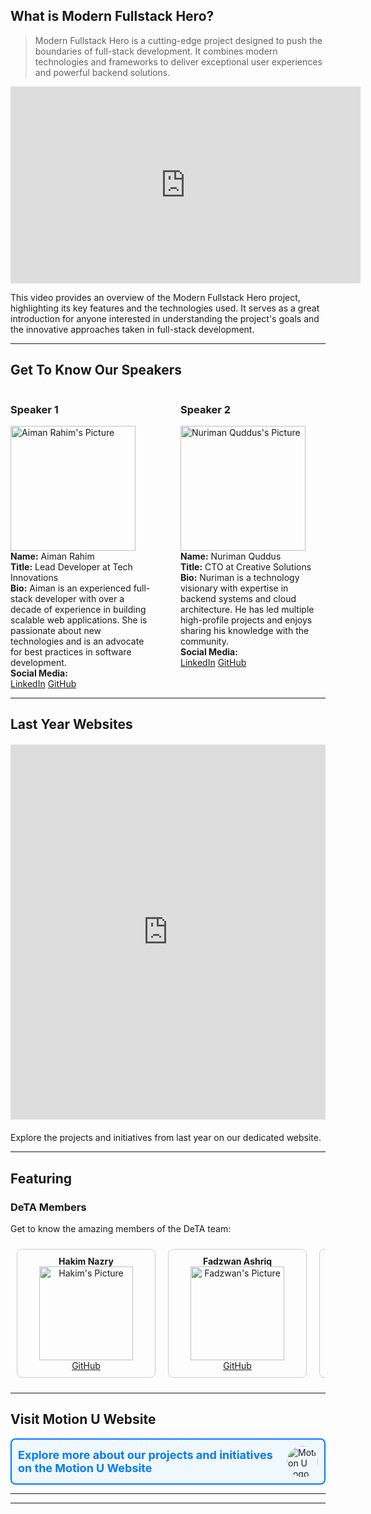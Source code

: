 

## What is Modern Fullstack Hero?

> Modern Fullstack Hero is a cutting-edge project designed to push the boundaries of full-stack development. It combines modern technologies and frameworks to deliver exceptional user experiences and powerful backend solutions.


<iframe width="560" height="315" src="https://www.youtube.com/embed/8KaJRw-rfn8" frameborder="0" allowfullscreen></iframe>

<p> This video provides an overview of the Modern Fullstack Hero project, highlighting its key features and the technologies used. It serves as a great introduction for anyone interested in understanding the project's goals and the innovative approaches taken in full-stack development. </p>

---

## Get To Know Our Speakers

<div style="display: flex; justify-content: space-between;">

  <div style="flex: 1; margin-right: 20px;">
    <h3>Speaker 1</h3>
    <img src="https://media.licdn.com/dms/image/v2/D5603AQF3TGEllGtLXQ/profile-displayphoto-shrink_800_800/profile-displayphoto-shrink_800_800/0/1725545171953?e=1733356800&v=beta&t=8UlkXUSwyX7-3-O-gaNiUksyectk53Bkgt40o89shC0" alt="Aiman Rahim's Picture" width="200" />  
    <strong>Name:</strong> Aiman Rahim<br>
    <strong>Title:</strong> Lead Developer at Tech Innovations<br>
    <strong>Bio:</strong> Aiman is an experienced full-stack developer with over a decade of experience in building scalable web applications. She is passionate about new technologies and is an advocate for best practices in software development.<br>
    <strong>Social Media:</strong><br>
     <a href="https://www.linkedin.com/in/aiman-rahim-grad-eng-4267091a3/">LinkedIn</a>  
     <a href="https://github.com/plashspeed-aiman">GitHub</a>  
  </div>

  <div style="flex: 1; margin-left: 20px;">
    <h3>Speaker 2</h3>
    <img src="https://media.licdn.com/dms/image/v2/D5603AQH-8rD1L-nJXg/profile-displayphoto-shrink_800_800/profile-displayphoto-shrink_800_800/0/1719680583895?e=1733356800&v=beta&t=XSuWgjVX5iWnr1MQlBcGM2mLNnu0WV2MW_f0CuMcZY0" alt="Nuriman Quddus's Picture" width="200" />  
    <strong>Name:</strong> Nuriman Quddus<br>
    <strong>Title:</strong> CTO at Creative Solutions<br>
    <strong>Bio:</strong> Nuriman is a technology visionary with expertise in backend systems and cloud architecture. He has led multiple high-profile projects and enjoys sharing his knowledge with the community.<br>
    <strong>Social Media:</strong><br>
   <a href="https://www.linkedin.com/in/nuriman-quddus/">LinkedIn</a>  
    <a href="https://github.com/nurimanquddus">GitHub</a>  
  </div>

</div>


---

## Last Year Websites

<div style="display: flex; justify-content: center; margin: 20px 0;">
  <iframe src="https://ame-portfolio.vercel.app" width="800" height="600" frameborder="0" allowfullscreen></iframe>
</div>
<p>Explore the projects and initiatives from last year on our dedicated website.</p>

---


## Featuring

### DeTA Members

Get to know the amazing members of the DeTA team:

<div style="display: flex; overflow-x: auto; padding: 10px;">

  <div style="flex: 0 0 auto; width: 200px; margin-right: 20px; border: 1px solid #ccc; border-radius: 8px; padding: 10px; text-align: center;">
    <strong>Hakim Nazry</strong><br>
    <img src="https://media.licdn.com/dms/image/v2/C5603AQGFQo-iw7WstQ/profile-displayphoto-shrink_200_200/profile-displayphoto-shrink_200_200/0/1659781254837?e=1733356800&v=beta&t=cd8IByr0dDdZKPmNQuLjA1laf8UuCf-hZ4IYhwhtxM0" alt="Hakim's Picture" width="150" /><br>
    <a href="https://github.com/hakim24">GitHub</a>
  </div>

  <div style="flex: 0 0 auto; width: 200px; margin-right: 20px; border: 1px solid #ccc; border-radius: 8px; padding: 10px; text-align: center;">
    <strong>Fadzwan Ashriq</strong><br>
    <img src="https://media.licdn.com/dms/image/v2/D5603AQFjnEYBYqhxNg/profile-displayphoto-shrink_200_200/profile-displayphoto-shrink_200_200/0/1701235183731?e=1733356800&v=beta&t=sEvxMAhkXsjoa2evRzFKFPj3GHStC9ZmUwd_mOL8wFg" alt="Fadzwan's Picture" width="150" /><br>
    <a href="https://github.com/6661647a77616e">GitHub</a>
  </div>

  <div style="flex: 0 0 auto; width: 200px; margin-right: 20px; border: 1px solid #ccc; border-radius: 8px; padding: 10px; text-align: center;">
    <strong>Elyas Asmad</strong><br>
    <img src="https://media.licdn.com/dms/image/v2/D5603AQHRf4mrkYNVmg/profile-displayphoto-shrink_800_800/profile-displayphoto-shrink_800_800/0/1709062705564?e=1733356800&v=beta&t=j9yNQhbPrt4CxXVUVRI8IZGJFkRpj1erci7dSfEuNCQ" alt="Elyas Asmad's Picture" width="150" /><br>
    <a href="https://github.com/elyasasmad">GitHub</a>
  </div>

  <div style="flex: 0 0 auto; width: 200px; margin-right: 20px; border: 1px solid #ccc; border-radius: 8px; padding: 10px; text-align: center;">
    <strong>Haikal Akif</strong><br>
    <img src="https://media.licdn.com/dms/image/v2/C5603AQHRr_3MzzwpPg/profile-displayphoto-shrink_200_200/profile-displayphoto-shrink_200_200/0/1653537110590?e=1733356800&v=beta&t=7P5qp5AbEYz0TYbXCwDrMEJADae1HtYga-qSPdmyLLk" alt="Haikal Akif's Picture" width="150" /><br>
    <a href="https://github.com/haikalakif">GitHub</a>
  </div>

  <div style="flex: 0 0 auto; width: 200px; margin-right: 20px; border: 1px solid #ccc; border-radius: 8px; padding: 10px; text-align: center;">
    <strong>Haikal Akif</strong><br>
    <img src="https://media.licdn.com/dms/image/v2/C5603AQHRr_3MzzwpPg/profile-displayphoto-shrink_200_200/profile-displayphoto-shrink_200_200/0/1653537110590?e=1733356800&v=beta&t=7P5qp5AbEYz0TYbXCwDrMEJADae1HtYga-qSPdmyLLk" alt="Haikal Akif's Picture" width="150" /><br>
    <a href="https://github.com/haikalakif">GitHub</a>
  </div>


  <div style="flex: 0 0 auto; width: 200px; margin-right: 20px; border: 1px solid #ccc; border-radius: 8px; padding: 10px; text-align: center;">
    <strong>Haikal Akif</strong><br>
    <img src="https://media.licdn.com/dms/image/v2/C5603AQHRr_3MzzwpPg/profile-displayphoto-shrink_200_200/profile-displayphoto-shrink_200_200/0/1653537110590?e=1733356800&v=beta&t=7P5qp5AbEYz0TYbXCwDrMEJADae1HtYga-qSPdmyLLk" alt="Haikal Akif's Picture" width="150" /><br>
    <a href="https://github.com/haikalakif">GitHub</a>
  </div>


  <div style="flex: 0 0 auto; width: 200px; margin-right: 20px; border: 1px solid #ccc; border-radius: 8px; padding: 10px; text-align: center;">
    <strong>Haikal Akif</strong><br>
    <img src="https://media.licdn.com/dms/image/v2/C5603AQHRr_3MzzwpPg/profile-displayphoto-shrink_200_200/profile-displayphoto-shrink_200_200/0/1653537110590?e=1733356800&v=beta&t=7P5qp5AbEYz0TYbXCwDrMEJADae1HtYga-qSPdmyLLk" alt="Haikal Akif's Picture" width="150" /><br>
    <a href="https://github.com/haikalakif">GitHub</a>
  </div>


  <div style="flex: 0 0 auto; width: 200px; margin-right: 20px; border: 1px solid #ccc; border-radius: 8px; padding: 10px; text-align: center;">
    <strong>Haikal Akif</strong><br>
    <img src="https://media.licdn.com/dms/image/v2/C5603AQHRr_3MzzwpPg/profile-displayphoto-shrink_200_200/profile-displayphoto-shrink_200_200/0/1653537110590?e=1733356800&v=beta&t=7P5qp5AbEYz0TYbXCwDrMEJADae1HtYga-qSPdmyLLk" alt="Haikal Akif's Picture" width="150" /><br>
    <a href="https://github.com/haikalakif">GitHub</a>
  </div>

  <div style="flex: 0 0 auto; width: 200px; margin-right: 20px; border: 1px solid #ccc; border-radius: 8px; padding: 10px; text-align: center;">
    <strong>Haikal Akif</strong><br>
    <img src="https://media.licdn.com/dms/image/v2/C5603AQHRr_3MzzwpPg/profile-displayphoto-shrink_200_200/profile-displayphoto-shrink_200_200/0/1653537110590?e=1733356800&v=beta&t=7P5qp5AbEYz0TYbXCwDrMEJADae1HtYga-qSPdmyLLk" alt="Haikal Akif's Picture" width="150" /><br>
    <a href="https://github.com/haikalakif">GitHub</a>
  </div>

</div>

---


## Visit Motion U Website

<div style="display: flex; align-items: center; padding: 10px; border: 2px solid #007BFF; border-radius: 8px; background-color: #f0f8ff; transition: transform 0.3s;">

  <a href="https://www.motionu.club" style="text-decoration: none; color: #007BFF; font-size: 18px; font-weight: bold; margin-right: 10px;">
    Explore more about our projects and initiatives on the Motion U Website
  </a>
  
  <img src="https://example.com/your-image.jpg" alt="Motion U Logo" width="50" height="50" style="border-radius: 50%;">

</div>

<style>
  div:hover {
    transform: scale(1.05);
    box-shadow: 0 4px 15px rgba(0, 123, 255, 0.3);
  }
</style>

---
---